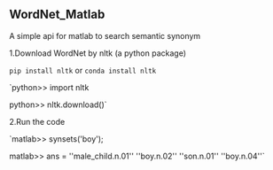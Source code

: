 ## WordNet_Matlab
A simple api for matlab to search semantic synonym

1.Download WordNet by nltk (a python package)

`pip install nltk` or `conda install nltk`

`python>> import nltk

python>> nltk.download()`

2.Run the code

`matlab>> synsets('boy');

matlab>> ans = ''male_child.n.01''    ''boy.n.02''    ''son.n.01''    ''boy.n.04''`
